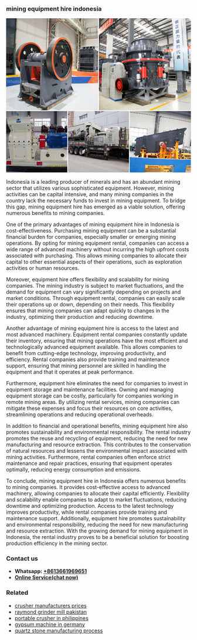 <h3>mining equipment hire indonesia</h3><img src='1708322732.jpg' alt=''><p>Indonesia is a leading producer of minerals and has an abundant mining sector that utilizes various sophisticated equipment. However, mining activities can be capital intensive, and many mining companies in the country lack the necessary funds to invest in mining equipment. To bridge this gap, mining equipment hire has emerged as a viable solution, offering numerous benefits to mining companies.</p><p>One of the primary advantages of mining equipment hire in Indonesia is cost-effectiveness. Purchasing mining equipment can be a substantial financial burden for companies, especially smaller or emerging mining operations. By opting for mining equipment rental, companies can access a wide range of advanced machinery without incurring the high upfront costs associated with purchasing. This allows mining companies to allocate their capital to other essential aspects of their operations, such as exploration activities or human resources.</p><p>Moreover, equipment hire offers flexibility and scalability for mining companies. The mining industry is subject to market fluctuations, and the demand for equipment can vary significantly depending on projects and market conditions. Through equipment rental, companies can easily scale their operations up or down, depending on their needs. This flexibility ensures that mining companies can adapt quickly to changes in the industry, optimizing their production and reducing downtime.</p><p>Another advantage of mining equipment hire is access to the latest and most advanced machinery. Equipment rental companies constantly update their inventory, ensuring that mining operations have the most efficient and technologically advanced equipment available. This allows companies to benefit from cutting-edge technology, improving productivity, and efficiency. Rental companies also provide training and maintenance support, ensuring that mining personnel are skilled in handling the equipment and that it operates at peak performance.</p><p>Furthermore, equipment hire eliminates the need for companies to invest in equipment storage and maintenance facilities. Owning and managing equipment storage can be costly, particularly for companies working in remote mining areas. By utilizing rental services, mining companies can mitigate these expenses and focus their resources on core activities, streamlining operations and reducing operational overheads.</p><p>In addition to financial and operational benefits, mining equipment hire also promotes sustainability and environmental responsibility. The rental industry promotes the reuse and recycling of equipment, reducing the need for new manufacturing and resource extraction. This contributes to the conservation of natural resources and lessens the environmental impact associated with mining activities. Furthermore, rental companies often enforce strict maintenance and repair practices, ensuring that equipment operates optimally, reducing energy consumption and emissions.</p><p>To conclude, mining equipment hire in Indonesia offers numerous benefits to mining companies. It provides cost-effective access to advanced machinery, allowing companies to allocate their capital efficiently. Flexibility and scalability enable companies to adapt to market fluctuations, reducing downtime and optimizing production. Access to the latest technology improves productivity, while rental companies provide training and maintenance support. Additionally, equipment hire promotes sustainability and environmental responsibility, reducing the need for new manufacturing and resource extraction. With the growing demand for mining equipment in Indonesia, the rental industry proves to be a beneficial solution for boosting production efficiency in the mining sector.</p><h3>Contact us</h3><ul><li><strong>Whatsapp:&nbsp;<a href="https://wa.me/8613661969651">+8613661969651</a></strong></li><li><a href="https://swt.shibang-china.com/?git&amp;zhl&amp;mining equipment hire indonesia"><strong>Online Service(chat now)</strong></a></li></ul><h3>Related</h3><ul><li><a href='crusher manufacturers prices.md'>crusher manufacturers prices</a></li><li><a href='raymond grinder mill pakistan.md'>raymond grinder mill pakistan</a></li><li><a href='portable crusher in philippines.md'>portable crusher in philippines</a></li><li><a href='gypsum machine in germany.md'>gypsum machine in germany</a></li><li><a href='quartz stone manufacturing process.md'>quartz stone manufacturing process</a></li></ul>